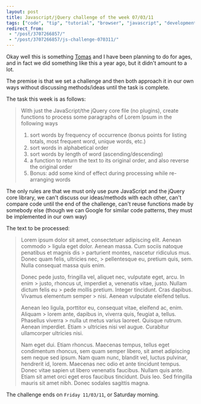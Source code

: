 ```yaml
---
layout: post
title: Javascript/jQuery challenge of the week 07/03/11
tags: ["code", "tip", "tutorial", "browser", "javascript", "development", "project"]
redirect_from:
 - "/post/3707266857/"
 - "/post/3707266857/js-challenge-070311/"
---
```


Okay well this is something [Tomas](http://tmayr.com) and I have been planning to do for ages, and in fact we did something like this a year ago, but it didn't amount to a lot.

<!-- more -->

The premise is that we set a challenge and then both approach it in our own ways without discussing methods/ideas until the task is complete.

The task this week is as follows:

> With just the JavaScript/the jQuery core file (no plugins), create functions to process some paragraphs of Lorem Ipsum in the following ways
> 1. sort words by frequency of occurrence (bonus points for listing totals, most frequent word, unique words, etc.)
> 2. sort words in alphabetical order
> 3. sort words by length of word (ascending/descending)
> 4. a function to return the text to its original order, and also reverse the original order
> 5. Bonus: add some kind of effect during processing while re-arranging words


The only rules are that we must only use pure JavaScript and the jQuery core library, we can't discuss our ideas/methods with each other, can't compare code until the end of the challenge, can't reuse functions made by somebody else (though we can Google for similar code patterns, they must be implemented in our own way)

The text to be processed:

> Lorem ipsum dolor sit amet, consectetuer adipiscing elit. Aenean commodo > ligula eget dolor. Aenean massa. Cum sociis natoque penatibus et magnis dis > parturient montes, nascetur ridiculus mus. Donec quam felis, ultricies nec, > pellentesque eu, pretium quis, sem. Nulla consequat massa quis enim.
>
> Donec pede justo, fringilla vel, aliquet nec, vulputate eget, arcu. In enim > justo, rhoncus ut, imperdiet a, venenatis vitae, justo. Nullam dictum felis eu > pede mollis pretium. Integer tincidunt. Cras dapibus. Vivamus elementum semper > nisi. Aenean vulputate eleifend tellus.
>
> Aenean leo ligula, porttitor eu, consequat vitae, eleifend ac, enim. Aliquam > lorem ante, dapibus in, viverra quis, feugiat a, tellus. Phasellus viverra > nulla ut metus varius laoreet. Quisque rutrum. Aenean imperdiet. Etiam > ultricies nisi vel augue. Curabitur ullamcorper ultricies nisi.
>
> Nam eget dui. Etiam rhoncus. Maecenas tempus, tellus eget condimentum rhoncus, sem quam semper libero, sit amet adipiscing sem neque sed ipsum. Nam quam nunc, blandit vel, luctus pulvinar, hendrerit id, lorem. Maecenas nec odio et ante tincidunt tempus. Donec vitae sapien ut libero venenatis faucibus. Nullam quis ante. Etiam sit amet orci eget eros faucibus tincidunt. Duis leo. Sed fringilla mauris sit amet nibh. Donec sodales sagittis magna.


The challenge ends on `Friday 11/03/11`, or Saturday morning.
